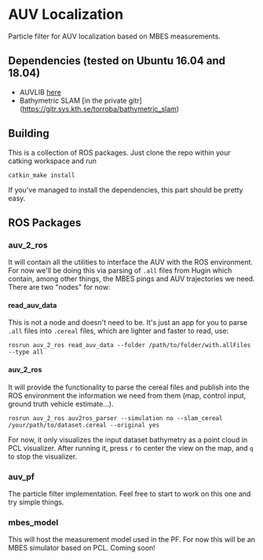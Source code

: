 # AUV Localization

Particle filter for AUV localization based on MBES measurements.

## Dependencies (tested on Ubuntu 16.04 and 18.04)
* AUVLIB [here](https://github.com/nilsbore/auvlib) 
* Bathymetric SLAM [in the private gitr] (https://gitr.sys.kth.se/torroba/bathymetric_slam)

## Building

This is a collection of ROS packages. Just clone the repo within your catking workspace and run
```
catkin_make install
```
If you've managed to install the dependencies, this part should be pretty easy.

## ROS Packages

### auv_2_ros
It will contain all the utilities to interface the AUV with the ROS environment.
For now we'll be doing this via parsing of `.all` files from Hugin which contain, among other things, the MBES pings and AUV trajectories we need.
There are two "nodes" for now:

#### read_auv_data
This is not a node and doesn't need to be. It's just an app for you to parse `.all` files into `.cereal` files, which are lighter and faster to read, use:
```
rosrun auv_2_ros read_auv_data --folder /path/to/folder/with.allFiles --type all
```

#### auv_2_ros
It will provide the functionality to parse the cereal files and publish into the ROS environment the information we need from them (map, control input, ground truth vehicle estimate...).
```
rosrun auv_2_ros auv2ros_parser --simulation no --slam_cereal /your/path/to/dataset.cereal --original yes
```
For now, it only visualizes the input dataset bathymetry as a point cloud in PCL visualizer.
After running it, press `r` to center the view on the map, and `q` to stop the visualizer.

### auv_pf
The particle filter implementation.
Feel free to start to work on this one and try simple things.

### mbes_model
This will host the measurement model used in the PF. For now this will be an MBES simulator based on PCL. Coming soon!
